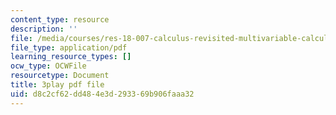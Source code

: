 ```yaml
---
content_type: resource
description: ''
file: /media/courses/res-18-007-calculus-revisited-multivariable-calculus-fall-2011/d8c2cf62dd484e3d293369b906faaa32_a-w4F0c57nE.pdf
file_type: application/pdf
learning_resource_types: []
ocw_type: OCWFile
resourcetype: Document
title: 3play pdf file
uid: d8c2cf62-dd48-4e3d-2933-69b906faaa32
---
```

